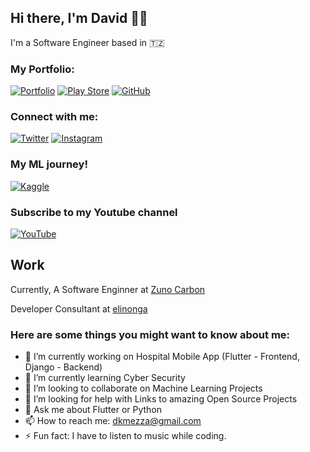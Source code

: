 ## Hi there, I'm David 👋🏾

I'm a Software Engineer based in 🇹🇿

### My Portfolio:
[![Portfolio](https://img.shields.io/badge/Portfolio-%23000000.svg?style=for-the-badge&logo=firefox&logoColor=#FF7139)](https://elinonga.com/)
[![Play Store](https://img.shields.io/badge/Google_Play-414141?style=for-the-badge&logo=google-play&logoColor=white)](https://play.google.com/store/apps/developer?id=Elinonga&hl=en&gl=US)
[![GitHub](https://img.shields.io/badge/github-%23121011.svg?style=for-the-badge&logo=github&logoColor=white)](https://github.com/elinonga)

### Connect with me:
[![Twitter](https://img.shields.io/badge/Twitter-%231DA1F2.svg?style=for-the-badge&logo=Twitter&logoColor=white)](https://twitter.com/mezza_dk)
[![Instagram](https://img.shields.io/badge/Instagram-%23E4405F.svg?style=for-the-badge&logo=Instagram&logoColor=white)](https://www.instagram.com/mezza_dk/)

### My ML journey!
[![Kaggle](https://img.shields.io/badge/Kaggle-035a7d?style=for-the-badge&logo=kaggle&logoColor=white)](https://www.kaggle.com/davidmezza)

### Subscribe to my Youtube channel
[![YouTube](https://img.shields.io/badge/YouTube-%23FF0000.svg?style=for-the-badge&logo=YouTube&logoColor=white)](https://www.youtube.com/channel/UCIiN9u22qfzuYMM1hel8Z0g)





## Work
Currently, A Software Enginner at [Zuno Carbon](https://zunocarbon.com/)

Developer Consultant at [elinonga](http://elinonga.com/)


### Here are some things you might want to know about me:

- 🔭 I’m currently working on Hospital Mobile App (Flutter - Frontend, Django - Backend)
- 🌱 I’m currently learning Cyber Security
- 👯 I’m looking to collaborate on Machine Learning Projects
- 🤔 I’m looking for help with Links to amazing Open Source Projects
- 💬 Ask me about Flutter or Python
- 📫 How to reach me: dkmezza@gmail.com
- ⚡ Fun fact: I have to listen to music while coding.
